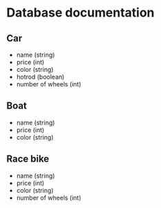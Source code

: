 # Database documentation

## Car

* name (string)
* price (int)
* color (string)
* hotrod (boolean)
* number of wheels (int)

## Boat
* name (string)
* price (int)
* color (string)

## Race bike
* name (string)
* price (int)
* color (string)
* number of wheels (int)
